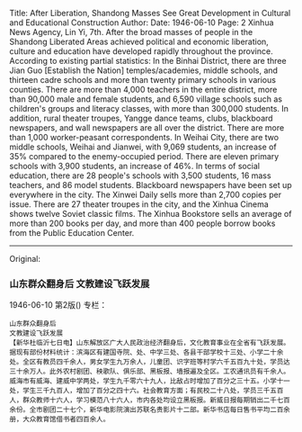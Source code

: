 Title: After Liberation, Shandong Masses See Great Development in Cultural and Educational Construction
Author: 
Date: 1946-06-10
Page: 2
Xinhua News Agency, Lin Yi, 7th. After the broad masses of people in the Shandong Liberated Areas achieved political and economic liberation, culture and education have developed rapidly throughout the province. According to existing partial statistics: In the Binhai District, there are three Jian Guo [Establish the Nation] temples/academies, middle schools, and thirteen cadre schools and more than twenty primary schools in various counties. There are more than 4,000 teachers in the entire district, more than 90,000 male and female students, and 6,590 village schools such as children's groups and literacy classes, with more than 300,000 students. In addition, rural theater troupes, Yangge dance teams, clubs, blackboard newspapers, and wall newspapers are all over the district. There are more than 1,000 worker-peasant correspondents. In Weihai City, there are two middle schools, Weihai and Jianwei, with 9,069 students, an increase of 35% compared to the enemy-occupied period. There are eleven primary schools with 3,900 students, an increase of 46%. In terms of social education, there are 28 people's schools with 3,500 students, 16 mass teachers, and 86 model students. Blackboard newspapers have been set up everywhere in the city. The Xinwei Daily sells more than 2,700 copies per issue. There are 27 theater troupes in the city, and the Xinhua Cinema shows twelve Soviet classic films. The Xinhua Bookstore sells an average of more than 200 books per day, and more than 400 people borrow books from the Public Education Center.



<hr /> 

Original: 


### 山东群众翻身后  文教建设飞跃发展

1946-06-10
第2版()
专栏：

    山东群众翻身后
    文教建设飞跃发展
    【新华杜临沂七日电】山东解放区广大人民政治经济翻身后，文化教育事业在全省有飞跃发展。据现有部份材料统计：滨海区有建国寺院、处、中学三处、各县干部学校十三处、小学二十余处。全区有教员四千余人，男女学生九万余人，儿童团、识字班等村学六千五百九十处，学员达三十余万人。此外农村剧团、秧歌队、俱乐部、黑板报、墙报遍及全区。工农通讯员有千余人。威海市有威海、建威中学两处，学生九千零六十九人，比敌占时增加了百分之三十五。小学十一处，学生三千九百人，增加了百分之四十六。社会教育方面；有民校二十八处，学员三千五百人，群众教师十六人，学习模范八十六人，市内各处均设立黑板报。新威日报每期销出二千七百余份。全市剧团二十七个，新华电影院演出苏联名贵影片十二部。新华书店每日售书平均二百余册，大众教育馆借书者四百余人。
